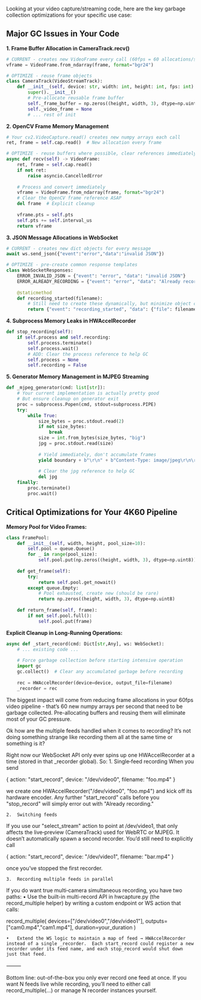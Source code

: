 Looking at your video capture/streaming code, here are the key garbage collection optimizations for your specific use case:

## Major GC Issues in Your Code

**1. Frame Buffer Allocation in CameraTrack.recv()**

```python
# CURRENT - creates new VideoFrame every call (60fps = 60 allocations/sec)
vframe = VideoFrame.from_ndarray(frame, format="bgr24")

# OPTIMIZE - reuse frame objects
class CameraTrack(VideoStreamTrack):
    def __init__(self, device: str, width: int, height: int, fps: int):
        super().__init__()
        # Pre-allocate reusable frame buffer
        self._frame_buffer = np.zeros((height, width, 3), dtype=np.uint8)
        self._video_frame = None
        # ... rest of init
```

**2. OpenCV Frame Memory Management**

```python
# Your cv2.VideoCapture.read() creates new numpy arrays each call
ret, frame = self.cap.read()  # New allocation every frame

# OPTIMIZE - reuse buffers where possible, clear references immediately
async def recv(self) -> VideoFrame:
    ret, frame = self.cap.read()
    if not ret:
        raise asyncio.CancelledError
    
    # Process and convert immediately
    vframe = VideoFrame.from_ndarray(frame, format="bgr24")
    # Clear the OpenCV frame reference ASAP
    del frame  # Explicit cleanup
    
    vframe.pts = self.pts
    self.pts += self.interval_us
    return vframe
```

**3. JSON Message Allocations in WebSocket**

```python
# CURRENT - creates new dict objects for every message
await ws.send_json({"event":"error","data":"invalid JSON"})

# OPTIMIZE - pre-create common response templates
class WebSocketResponses:
    ERROR_INVALID_JSON = {"event": "error", "data": "invalid JSON"}
    ERROR_ALREADY_RECORDING = {"event": "error", "data": "Already recording"}
    
    @staticmethod
    def recording_started(filename):
        # Still need to create these dynamically, but minimize object creation
        return {"event": "recording_started", "data": {"file": filename}}
```

**4. Subprocess Memory Leaks in HWAccelRecorder**

```python
def stop_recording(self):
    if self.process and self.recording:
        self.process.terminate()
        self.process.wait()
        # ADD: Clear the process reference to help GC
        self.process = None  
        self.recording = False
```

**5. Generator Memory Management in MJPEG Streaming**

```python
def _mjpeg_generator(cmd: list[str]):
    # Your current implementation is actually pretty good
    # But ensure cleanup on generator exit
    proc = subprocess.Popen(cmd, stdout=subprocess.PIPE)
    try:
        while True:
            size_bytes = proc.stdout.read(2)
            if not size_bytes:
                break
            size = int.from_bytes(size_bytes, "big")
            jpg = proc.stdout.read(size)
            
            # Yield immediately, don't accumulate frames
            yield boundary + b"\r\n" + b"Content-Type: image/jpeg\r\n\r\n" + jpg + b"\r\n"
            
            # Clear the jpg reference to help GC
            del jpg
    finally:
        proc.terminate()
        proc.wait()
```

## Critical Optimizations for Your 4K60 Pipeline

**Memory Pool for Video Frames:**

```python
class FramePool:
    def __init__(self, width, height, pool_size=10):
        self.pool = queue.Queue()
        for _ in range(pool_size):
            self.pool.put(np.zeros((height, width, 3), dtype=np.uint8))
    
    def get_frame(self):
        try:
            return self.pool.get_nowait()
        except queue.Empty:
            # Pool exhausted, create new (should be rare)
            return np.zeros((height, width, 3), dtype=np.uint8)
    
    def return_frame(self, frame):
        if not self.pool.full():
            self.pool.put(frame)
```

**Explicit Cleanup in Long-Running Operations:**

```python
async def _start_record(cmd: Dict[str,Any], ws: WebSocket):
    # ... existing code ...
    
    # Force garbage collection before starting intensive operation
    import gc
    gc.collect()  # Clear any accumulated garbage before recording
    
    rec = HWAccelRecorder(device=device, output_file=filename)
    _recorder = rec
```

The biggest impact will come from reducing frame allocations in your 60fps video pipeline - that’s 60 new numpy arrays per second that need to be garbage collected. Pre-allocating buffers and reusing them will eliminate most of your GC pressure.​​​​​​​​​​​​​​​​


Ok how are the multiple feeds handled when it comes to recording? It’s not doing something strange like recording them all at the same time or something is it?


Right now our WebSocket API only ever spins up one HWAccelRecorder at a time (stored in that _recorder global). So:
	1.	Single‐feed recording
When you send

{ action: "start_record", device: "/dev/video0", filename: "foo.mp4" }

we create one HWAccelRecorder("/dev/video0", "foo.mp4") and kick off its hardware encoder. Any further "start_record" calls before you "stop_record" will simply error out with "Already recording."

	2.	Switching feeds
If you use our "select_stream" action to point at /dev/video1, that only affects the live‐preview (CameraTrack) used for WebRTC or MJPEG. It doesn’t automatically spawn a second recorder. You’d still need to explicitly call

{ action: "start_record", device: "/dev/video1", filename: "bar.mp4" }

once you’ve stopped the first recorder.

	3.	Recording multiple feeds in parallel
If you do want true multi‐camera simultaneous recording, you have two paths:
	•	Use the built-in multi-record API in hwcapture.py (the record_multiple helper) by writing a custom endpoint or WS action that calls:

record_multiple(
  devices=["/dev/video0","/dev/video1"],
  outputs=["cam0.mp4","cam1.mp4"],
  duration=your_duration
)


	•	Extend the WS logic to maintain a map of feed → HWAccelRecorder instead of a single _recorder.  Each start_record could register a new recorder under its feed name, and each stop_record would shut down just that feed.

⸻

Bottom line: out-of-the-box you only ever record one feed at once. If you want N feeds live while recording, you’ll need to either call record_multiple(...) or manage N recorder instances yourself.